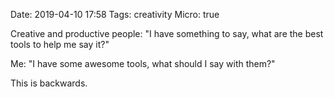 Date: 2019-04-10 17:58
Tags: creativity
Micro: true

Creative and productive people: "I have something to say, what are the best tools to help me say it?"

Me: "I have some awesome tools, what should I say with them?"

This is backwards.